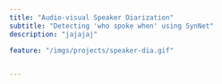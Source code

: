 ```yaml
---
title: "Audio-visual Speaker Diarization"
subtitle: "Detecting 'who spoke when' using SynNet"
description: "jajajaj"

feature: "/imgs/projects/speaker-dia.gif"


---
```


